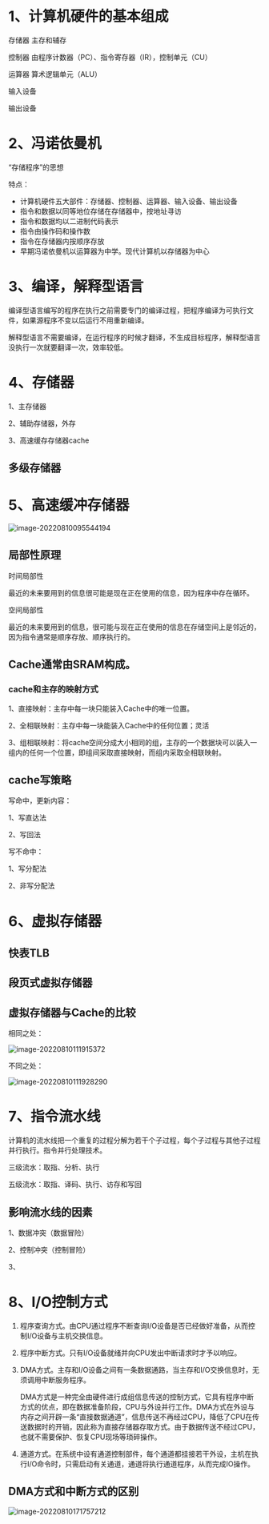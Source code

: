 # 1、计算机硬件的基本组成

存储器		主存和辅存

控制器		由程序计数器（PC）、指令寄存器（IR），控制单元（CU）

运算器		算术逻辑单元（ALU）

输入设备

输出设备



# 2、冯诺依曼机

“存储程序”的思想

特点：

- 计算机硬件五大部件：存储器、控制器、运算器、输入设备、输出设备
- 指令和数据以同等地位存储在存储器中，按地址寻访
- 指令和数据均以二进制代码表示
- 指令由操作码和操作数
- 指令在存储器内按顺序存放
- 早期冯诺依曼机以运算器为中学。现代计算机以存储器为中心



# 3、编译，解释型语言

编译型语言编写的程序在执行之前需要专门的编译过程，把程序编译为可执行文件，如果源程序不变以后运行不用重新编译。

解释型语言不需要编译，在运行程序的时候才翻译，不生成目标程序，解释型语言没执行一次就要翻译一次，效率较低。



# 4、存储器

1、主存储器

2、辅助存储器，外存

3、高速缓存存储器cache

## 多级存储器



# 5、高速缓冲存储器

![image-20220810095544194](C:\Users\lirui\AppData\Roaming\Typora\typora-user-images\image-20220810095544194.png)

## 局部性原理

时间局部性

最近的未来要用到的信息很可能是现在正在使用的信息，因为程序中存在循环。

空间局部性

最近的未来要用到的信息，很可能与现在正在使用的信息在存储空间上是邻近的，因为指令通常是顺序存放、顺序执行的。

## Cache通常由SRAM构成。

### cache和主存的映射方式

1、直接映射：主存中每一块只能装入Cache中的唯一位置。

2、全相联映射：主存中每一块能装入Cache中的任何位置；灵活

3、组相联映射：将cache空间分成大小相同的组，主存的一个数据块可以装入一组内的任何一个位置，即组间采取直接映射，而组内采取全相联映射。

## cache写策略

写命中，更新内容：

1、写直达法

2、写回法

写不命中：

1、写分配法

2、非写分配法



# 6、虚拟存储器

## 快表TLB

## 段页式虚拟存储器

## 虚拟存储器与Cache的比较

相同之处：

![image-20220810111915372](C:\Users\lirui\AppData\Roaming\Typora\typora-user-images\image-20220810111915372.png)

不同之处：

![image-20220810111928290](C:\Users\lirui\AppData\Roaming\Typora\typora-user-images\image-20220810111928290.png)

# 7、指令流水线

计算机的流水线把一个重复的过程分解为若干个子过程，每个子过程与其他子过程并行执行。指令并行处理技术。

三级流水：取指、分析、执行

五级流水：取指、译码、执行、访存和写回



## 影响流水线的因素

1、数据冲突（数据冒险）

2、控制冲突（控制冒险）

3、





# 8、I/O控制方式

1. 程序查询方式。由CPU通过程序不断查询I/O设备是否已经做好准备，从而控制I/O设备与主机交换信息。

2. 程序中断方式。只有I/O设备就绪并向CPU发出中断请求时才予以响应。

3. DMA方式。主存和I/O设备之间有一条数据通路，当主存和I/O交换信息时，无须调用中断服务程序。

   DMA方式是一种完全由硬件进行成组信息传送的控制方式，它具有程序中断方式的优点，即在数据准备阶段，CPU与外设并行工作。DMA方式在外设与内存之间开辟一条“直接数据通道”，信息传送不再经过CPU，降低了CPU在传送数据时的开销，因此称为直接存储器存取方式。由于数据传送不经过CPU，也就不需要保护、恢复CPU现场等琐碎操作。

4. 通道方式。在系统中设有通道控制部件，每个通道都挂接若干外设，主机在执行I/O命令时，只需启动有关通道，通道将执行通道程序，从而完成IO操作。

## DMA方式和中断方式的区别

![image-20220810171757212](C:\Users\lirui\AppData\Roaming\Typora\typora-user-images\image-20220810171757212.png)
